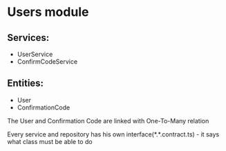 # Users module

## Services:

- UserService
- ConfirmCodeService

## Entities:

- User
- ConfirmationCode

<p>The User and Confirmation Code are linked with One-To-Many relation</p>

Every service and repository has his own interface(\*.\*.contract.ts) - it says what class must be able to do
